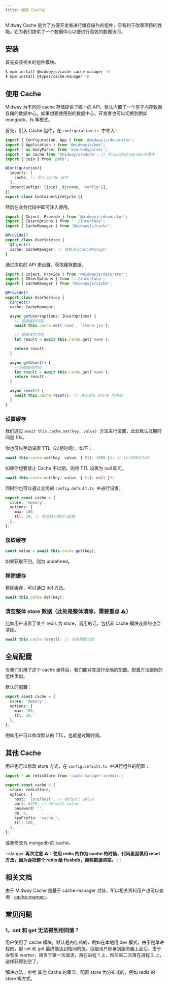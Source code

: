 ```yaml
---
title: 缓存（Cache）
---
```


Midway Cache 是为了方便开发者进行缓存操作的组件，它有利于改善项目的性能。它为我们提供了一个数据中心以便进行高效的数据访问。

## 安装

首先安装相关的组件模块。

```bash
$ npm install @midwayjs/cache cache-manager -S
$ npm install @types/cache-manager -D
```

## 使用 Cache

Midway 为不同的 cache 存储提供了统一的 API。默认内置了一个基于内存数据存储的数据中心。如果想要使用别的数据中心，开发者也可以切换到例如 mongodb、fs 等模式。

首先，引入 Cache 组件，在 `configuration.ts`  中导入：

```typescript
import { Configuration, App } from '@midwayjs/decorator';
import { Application } from '@midwayjs/koa';
import * as bodyParser from 'koa-bodyparser';
import * as cache from '@midwayjs/cache'; // 导入cacheComponent模块
import { join } from 'path';

@Configuration({
  imports: [
    cache, // 导入 cache 组件
  ],
  importConfigs: [join(__dirname, 'config')],
})
export class ContainerLifeCycle {}
```

然后在业务代码中即可注入使用。

```typescript
import { Inject, Provide } from '@midwayjs/decorator';
import { IUserOptions } from '../interface';
import { CacheManager } from '@midwayjs/cache';

@Provide()
export class UserService {
  @Inject()
  cache: CacheManager; // 依赖注入CacheManager
}
```

通过提供的 API 来设置，获取缓存数据。

```typescript
import { Inject, Provide } from '@midwayjs/decorator';
import { IUserOptions } from '../interface';
import { CacheManager } from '@midwayjs/cache';

@Provide()
export class UserService {
  @Inject()
  cache: CacheManager;

  async getUser(options: IUserOptions) {
    // 设置缓存内容
    await this.cache.set(`name`, 'stone-jin');

    // 获取缓存内容
    let result = await this.cache.get(`name`);

    return result;
  }

  async getUser2() {
    //获取缓存内容
    let result = await this.cache.get(`name`);
    return result;
  }

  async reset() {
    await this.cache.reset(); // 清空对应 store 的内容
  }
}
```

### 设置缓存

我们通过 `await this.cache.set(key, value)`  方法进行设置，此处默认过期时间是 10s。

你也可以手动设置 TTL（过期时间），如下：

```typescript
await this.cache.set(key, value, { ttl: 1000 }); // ttl的单位为秒
```

如果你想要禁止 Cache 不过期，则将 TTL 设置为 null 即可。

```typescript
await this.cache.set(key, value, { ttl: null });
```

同时你也可以通过全局的 `config.default.ts`  中进行设置。

```typescript
export const cache = {
  store: 'memory',
  options: {
    max: 100,
    ttl: 10, // 修改默认的ttl配置
  },
};
```

### 获取缓存

```typescript
const value = await this.cache.get(key);
```

如果获取不到，则为 undefined。

### 移除缓存

移除缓存，可以通过 del 方法。

```typescript
await this.cache.del(key);
```

### 清空整体 store 数据（此处是整体清除，需要重点 ⚠️）

比如用户设置了某个 redis 为 store，调用的话，包括非 cache 模块设置的也会清除。

```typescript
await this.cache.reset(); // 这块需要注意
```

## 全局配置

当我们引用了这个 cache 组件后，我们能对其进行全局的配置。配置方法跟别的组件类似。

默认的配置：

```typescript
export const cache = {
  store: 'memory',
  options: {
    max: 100,
    ttl: 10,
  },
};
```

例如用户可以修改默认的 TTL，也就是过期时间。

## 其他 Cache

用户也可以修改 store 方式，在 `config.default.ts`  中进行组件的配置：

```typescript
import * as redisStore from 'cache-manager-ioredis';

export const cache = {
  store: redisStore,
  options: {
    host: 'localhost', // default value
    port: 6379, // default value
    password: '',
    db: 0,
    keyPrefix: 'cache:',
    ttl: 100,
  },
};
```

或者修改为 mongodb 的 cache。

:::danger
**再次注意 ⚠️：使用 redis 的作为 cache 的时候，代码里面慎用 reset 方法，因为会把整个 redis 给 flushdb，简称数据清空。**
:::

## 相关文档

由于 Midway Cache 是基于 cache-manager 封装，所以相关资料用户也可以查询：[cache-manger](https://www.npmjs.com/package/cache-manager)。
​

## 常见问题

### 1、set 和 get 无法得到相同值？

用户使用了 cache 模块，默认是内存式的，例如在本地用 dev 模式，由于是单进程的，那 set 和 get 最终能达到相同的值。但是用户部署到服务器上面后，由于会有多 worker，相当于第一次请求，落在进程 1 上，然后第二次落在进程 2 上，这样获得到空了。
​

解决办法：参考 其他 Cache 的章节，配置 store 为分布式的，例如 redis 的 store 等方式。
